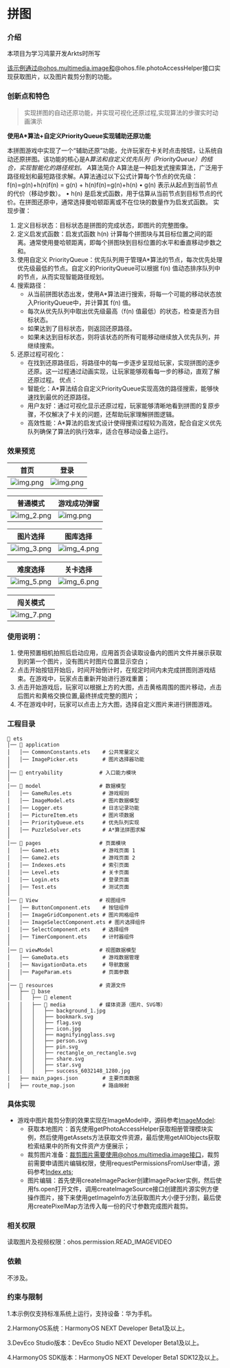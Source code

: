 # 拼图

### 介绍
本项目为学习鸿蒙开发Arkts时所写

该示例通过@ohos.multimedia.image和@ohos.file.photoAccessHelper接口实现获取图片，以及图片裁剪分割的功能。

### 创新点和特色
>实现拼图的自动还原功能，并实现可视化还原过程,实现算法的步骤实时动画演示

**使用A*算法+自定义PriorityQueue实现辅助还原功能**

本拼图游戏中实现了一个“辅助还原”功能，允许玩家在卡关时点击按钮，让系统自动还原拼图。该功能的核心是A*算法和自定义优先队列（PriorityQueue）的结合，实现智能化的路径规划。
A*算法简介
A算法是一种启发式搜索算法，广泛用于路径规划和最短路径求解。A算法通过以下公式计算每个节点的优先级： f(n)=g(n)+h(n)f(n) = g(n) + h(n)f(n)=g(n)+h(n)
•	g(n) 表示从起点到当前节点的代价（移动步数）。
•	h(n) 是启发式函数，用于估算从当前节点到目标节点的代价。在拼图还原中，通常选择曼哈顿距离或不在位块的数量作为启发式函数。
实现步骤：
1.	定义目标状态：目标状态是拼图的完成状态，即图片的完整图像。
2.	定义启发式函数：启发式函数 h(n) 计算每个拼图块与其目标位置之间的距离。通常使用曼哈顿距离，即每个拼图块到目标位置的水平和垂直移动步数之和。
3.	使用自定义 PriorityQueue：优先队列用于管理A*算法的节点，每次优先处理优先级最低的节点。自定义的PriorityQueue可以根据 f(n) 值动态排序队列中的节点，从而实现智能路径规划。
4.	搜索路径：
      -	从当前拼图状态出发，使用A*算法进行搜索，将每一个可能的移动状态放入PriorityQueue中，并计算其 f(n) 值。
      -	每次从优先队列中取出优先级最高（f(n) 值最低）的状态，检查是否为目标状态。
      -	如果达到了目标状态，则返回还原路径。
      -	如果未达到目标状态，则将该状态的所有可能移动继续放入优先队列，并继续搜索。
5.	还原过程可视化：
      -	在找到还原路径后，将路径中的每一步逐步呈现给玩家，实现拼图的逐步还原。这一过程通过动画实现，让玩家能够观看每一步的移动，直观了解还原过程。
      优点：
      -	智能化：A*算法结合自定义PriorityQueue实现高效的路径搜索，能够快速找到最优的还原路径。
      -	用户友好：通过可视化显示还原过程，玩家能够清晰地看到拼图的复原步骤，不仅解决了卡关的问题，还帮助玩家理解拼图逻辑。
      -	高效性能：A*算法的启发式设计使得搜索过程较为高效，配合自定义优先队列确保了算法的执行效率，适合在移动设备上运行。

### 效果预览
| 首页                                        | 登录                                       |
|-------------------------------------------|------------------------------------------|
| ![img.png](screenshot/img.png) | ![img.png](screenshot/img1.png) |

| 普通模式                           | 游戏成功弹窗                          |
|--------------------------------|---------------------------------|
| ![img_2.png](screenshot/device/img_2.png) | ![img.png](screenshot/device/img.png)|

| 图片选择                    | 图库选择                |
|-------------------------|---------------------|
| ![img_3.png](screenshot/device/img_3.png) | ![img_4.png](screenshot/device/img_4.png) |

| 难度选择                   | 关卡选择                    |
|------------------------|-------------------------|
| ![img_5.png](screenshot/device/img_5.png)| ![img_6.png](screenshot/device/img_6.png) |

| 闯关模式                    |
|-------------------------|
| ![img_7.png](screenshot/device/img_7.png) |


### 使用说明：
1. 使用预置相机拍照后启动应用，应用首页会读取设备内的图片文件并展示获取到的第一个图片，没有图片时图片位置显示空白；
2. 点击开始按钮开始后，时间开始倒计时，在规定时间内未完成拼图则游戏结束。在游戏中，玩家点击重新开始进行游戏重置；
3. 点击开始游戏后，玩家可以根据上方的大图，点击黄格周围的图片移动，点击后图片和黄格交换位置,最终拼成完整的图片；
4. 不在游戏中时，玩家可以点击上方大图，选择自定义图片来进行拼图游戏。

### 工程目录
```
📂 ets
│── 📂 application
│   │── CommonConstants.ets    # 公共常量定义
│   │── ImagePicker.ets        # 图片选择器功能
│
│── 📂 entryability            # 入口能力模块
│
│── 📂 model                   # 数据模型
│   │── GameRules.ets          # 游戏规则
│   │── ImageModel.ets         # 图片数据模型
│   │── Logger.ets             # 日志记录功能
│   │── PictureItem.ets        # 图片项数据
│   │── PriorityQueue.ets      # 优先队列实现
│   │── PuzzleSolver.ets       # A*算法拼图求解
│
│── 📂 pages                   # 页面模块
│   │── Game1.ets              # 游戏页面 1
│   │── Game2.ets              # 游戏页面 2
│   │── Indexes.ets            # 索引页面
│   │── Level.ets              # 关卡页面
│   │── Login.ets              # 登录页面
│   │── Test.ets               # 测试页面
│
│── 📂 View                    # 视图组件
│   │── ButtonComponent.ets    # 按钮组件
│   │── ImageGridComponent.ets # 图片网格组件
│   │── ImageSelectComponent.ets # 图片选择组件
│   │── SelectComponent.ets    # 选择组件
│   │── TimerComponent.ets     # 计时器组件
│
│── 📂 viewModel               # 视图数据模型
│   │── GameData.ets           # 游戏数据管理
│   │── NavigationData.ets     # 导航数据
│   │── PageParam.ets          # 页面参数
│
│── 📂 resources               # 资源文件
│   ├── 📂 base
│   │   ├── 📂 element
│   │   ├── 📂 media           # 媒体资源（图片、SVG等）
│   │   │   ├── background_1.jpg
│   │   │   ├── bookmark.svg
│   │   │   ├── flag.svg
│   │   │   ├── icon.jpg
│   │   │   ├── magnifyingglass.svg
│   │   │   ├── person.svg
│   │   │   ├── pin.svg
│   │   │   ├── rectangle_on_rectangle.svg
│   │   │   ├── share.svg
│   │   │   ├── star.svg
│   │   │   ├── success_6032148_1280.jpg
│   ├── main_pages.json        # 主要页面数据
│   ├── route_map.json         # 路由映射

```
### 具体实现
+ 游戏中图片裁剪分割的效果实现在ImageModel中，源码参考[ImageModel](entry/src/main/ets/model/ImageModel.ets):
  + 获取本地图片：首先使用getPhotoAccessHelper获取相册管理模块实例，然后使用getAssets方法获取文件资源，最后使用getAllObjects获取检索结果中的所有文件资产方便展示；
  + 裁剪图片准备：裁剪图片需要使用@ohos.multimedia.image接口，裁剪前需要申请图片编辑权限，使用requestPermissionsFromUser申请，源码参考[Index.ets](entry/src/main/ets/pages/test.ets);
  + 图片编辑：首先使用createImagePacker创建ImagePacker实例，然后使用fs.open打开文件，调用createImageSource接口创建图片源实例方便操作图片，接下来使用getImageInfo方法获取图片大小便于分割，最后使用createPixelMap方法传入每一份的尺寸参数完成图片裁剪。

### 相关权限

读取图片及视频权限：ohos.permission.READ_IMAGEVIDEO

### 依赖

不涉及。

### 约束与限制

1.本示例仅支持标准系统上运行，支持设备：华为手机。

2.HarmonyOS系统：HarmonyOS NEXT Developer Beta1及以上。

3.DevEco Studio版本：DevEco Studio NEXT Developer Beta1及以上。

4.HarmonyOS SDK版本：HarmonyOS NEXT Developer Beta1 SDK12及以上。